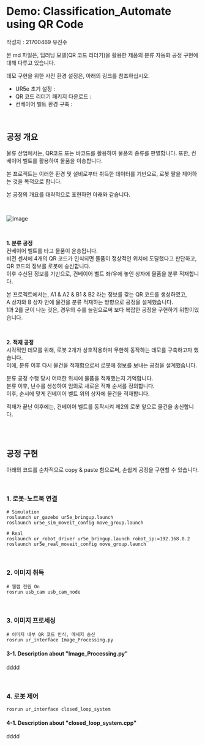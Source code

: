 # Demo: Classification_Automate using QR Code

작성자 : 21700469 유진수

본 md 파일은, 딥러닝 모델(QR 코드 리더기)을 활용한 제품의 분류 자동화 공정 구현에 대해 다루고 있습니다.

데모 구현을 위한 사전 환경 설정은, 아래의 링크를 참조하십시오.

- UR5e 초기 설정 : 
- QR 코드 리더기 패키지 다운로드 : 
- 컨베이어 벨트 환경 구축 :

<br>

## 공정 개요

물류 산업에서는, QR코드 또는 바코드를 활용하여 물품의 종류를 판별합니다.
또한, 컨베이어 벨트를 활용하여 물품을 이송합니다.

본 프로젝트는 이러한 환경 및 설비로부터 취득한 데이터를 기반으로, 로봇 팔을 제어하는 것을 목적으로 합니다.

본 공정의 개요를 대략적으로 표현하면 아래와 같습니다.

<br>

![image](https://user-images.githubusercontent.com/84503980/206390286-cf8e0846-62fd-44e2-9d32-0f4f629fd023.png)

<br>

**1. 분류 공정 <br>**
컨베이어 벨트를 타고 물품이 운송됩니다. <br>
비전 센서에 4개의 QR 코드가 인식되면 물품이 정상적인 위치에 도달했다고 판단하고, QR 코드의 정보를 로봇에 송신합니다. <br>
이후 수신된 정보를 기반으로, 컨베이어 벨트 좌/우에 놓인 상자에 물품을 분류 적재합니다.

본 프로젝트에서는, A1 & A2 & B1 & B2 라는 정보를 갖는 QR 코드를 생성하였고, <br>
A 상자와 B 상자 안에 물건을 분류 적재하는 방향으로 공정을 설계했습니다. <br>
1과 2를 굳이 나눈 것은, 경우의 수를 늘림으로써 보다 복잡한 공정을 구현하기 위함이었습니다.

<br>

**2. 적재 공정 <br>**
시각적인 데모를 위해, 로봇 2개가 상호작용하며 무한히 동작하는 데모를 구축하고자 했습니다. <br>
이에, 분류 이후 다시 물건을 적재함으로써 로봇에 정보를 보내는 공정을 설계했습니다.

분류 공정 수행 당시 어떠한 위치에 물품을 적재했는지 기억합니다. <br>
분류 이후, 난수를 생성하여 임의로 새로운 적재 순서를 정의합니다. <br>
이후, 순서에 맞게 컨베이어 벨트 위의 상자에 물건을 적재합니다. <br>

적재가 끝난 이후에는, 컨베이어 벨트를 동작시켜 제2의 로봇 앞으로 물건을 송신합니다.

<br><br>

## 공정 구현

아래의 코드를 순차적으로 copy & paste 함으로써, 손쉽게 공정을 구현할 수 있습니다.

<br>

### 1. 로봇-노트북 연결
```
# Simulation
roslaunch ur_gazebo ur5e_bringup.launch
roslaunch ur5e_sim_moveit_config move_group.launch

# Real
roslaunch ur_robot_driver ur5e_bringup.launch robot_ip:=192.168.0.2
roslaunch ur5e_real_moveit_config move_group.launch
```

<br>

### 2. 이미지 취득
```
# 웹캠 전원 On
rosrun usb_cam usb_cam_node
```

<br>

### 3. 이미지 프로세싱
```
# 이미지 내부 QR 코드 인식, 메세지 송신
rosrun ur_interface Image_Processing.py
```

#### 3-1. Description about "Image_Processing.py"

dddd

<br>

### 4. 로봇 제어
```
rosrun ur_interface closed_loop_system
```

#### 4-1. Description about "closed_loop_system.cpp"

dddd

